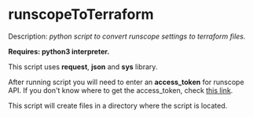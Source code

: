 # runscopeToTerraform
Description: _python script to convert runscope settings to terraform files._

**Requires: python3 interpreter.**

This script uses **request**, **json** and **sys** library.

After running script you will need to enter an **access_token** for runscope API. If you don't know where to get the access_token, check [this link](https://www.runscope.com/docs/api/authentication).

This script will create files in a directory where the script is located.
